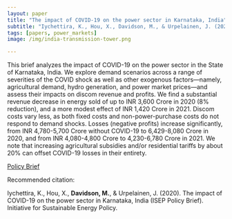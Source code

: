 ```yaml
---
layout: paper
title: "The impact of COVID-19 on the power sector in Karnataka, India"
subtitle: "Iychettira, K., Hou, X., Davidson, M., & Urpelainen, J. (2020). <i>Initiative for Sustainable Energy Policy</i>."
tags: [papers, power_markets]
image: /img/india-transmission-tower.png

---
```


This brief analyzes the impact of COVID-19 on the power sector in the State of Karnataka, India. We explore demand scenarios across a range of severities of the COVID shock as well as other exogenous factors—namely, agricultural demand, hydro generation, and power market prices—and assess their impacts on discom revenue and profits. We find a substantial revenue decrease in energy sold of up to INR 3,600 Crore in 2020 (8% reduction), and a more modest effect of INR 1,420 Crore in 2021. Discom costs vary less, as both fixed costs and non-power-purchase costs do not respond to demand shocks. Losses (negative profits) increase significantly, from INR 4,780-5,700 Crore without COVID-19 to 6,429-8,080 Crore in 2020, and from INR 4,080-4,800 Crore to 4,230-6,780 Crore in 2021. We note that increasing agricultural subsidies and/or residential tariffs by about 20% can offset COVID-19 losses in their entirety.

[Policy Brief](https://sais-isep.org/wp-content/uploads/2020/09/The-Impact-Of-Covid-19-On-The-Power-Sector-In-Karnataka-India.pdf)

Recommended citation:

Iychettira, K., Hou, X., **Davidson, M.**, & Urpelainen, J. (2020). The impact of COVID-19 on the power sector in Karnataka, India (ISEP Policy Brief). Initiative for Sustainable Energy Policy.



